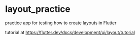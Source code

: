 # layout_practice

practice app for testing how to create layouts in Flutter 

tutorial at https://flutter.dev/docs/development/ui/layout/tutorial